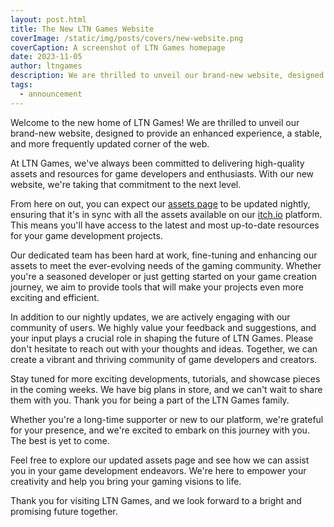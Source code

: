 ```yaml
---
layout: post.html
title: The New LTN Games Website
coverImage: /static/img/posts/covers/new-website.png
coverCaption: A screenshot of LTN Games homepage
date: 2023-11-05
author: ltngames
description: We are thrilled to unveil our brand-new website, designed to provide an enhanced experience for game developers, enthusiasts, and all those who share our passion for immersive gaming.
tags:
  - announcement
---
```


Welcome to the new home of LTN Games! We are thrilled to unveil our brand-new website, designed to provide an enhanced experience, a stable, and more frequently updated corner of the web.

At LTN Games, we've always been committed to delivering high-quality assets and resources for game developers and enthusiasts. With our new website, we're taking that commitment to the next level.

From here on out, you can expect our [assets page](/assets) to be updated nightly, ensuring that it's in sync with all the assets available on our [itch.io](https://ltngames.itch.io) platform. This means you'll have access to the latest and most up-to-date resources for your game development projects.

Our dedicated team has been hard at work, fine-tuning and enhancing our assets to meet the ever-evolving needs of the gaming community. Whether you're a seasoned developer or just getting started on your game creation journey, we aim to provide tools that will make your projects even more exciting and efficient.

In addition to our nightly updates, we are actively engaging with our community of users. We highly value your feedback and suggestions, and your input plays a crucial role in shaping the future of LTN Games. Please don't hesitate to reach out with your thoughts and ideas. Together, we can create a vibrant and thriving community of game developers and creators.

Stay tuned for more exciting developments, tutorials, and showcase pieces in the coming weeks. We have big plans in store, and we can't wait to share them with you. Thank you for being a part of the LTN Games family.

Whether you're a long-time supporter or new to our platform, we're grateful for your presence, and we're excited to embark on this journey with you. The best is yet to come.

Feel free to explore our updated assets page and see how we can assist you in your game development endeavors. We're here to empower your creativity and help you bring your gaming visions to life.

Thank you for visiting LTN Games, and we look forward to a bright and promising future together.